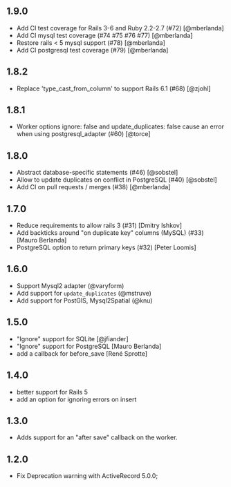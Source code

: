 1.9.0
-----

- Add CI test coverage for Rails 3-6 and Ruby 2.2-2.7 (#72) [@mberlanda]
- Add CI mysql test coverage (#74 #75 #76 #77) [@mberlanda]
- Restore rails < 5 mysql support (#78) [@mberlanda]
- Add CI postgresql test coverage (#79) [@mberlanda]


1.8.2
-----

- Replace 'type_cast_from_column' to support Rails 6.1 (#68) [@zjohl]

1.8.1
-----

- Worker options ignore: false and update_duplicates: false cause an error when using postgresql_adapter (#60) [@torce]

1.8.0
-----

- Abstract database-specific statements (#46) [@sobstel]
- Allow to update duplicates on conflict in PostgreSQL (#40) [@sobstel]
- Add CI on pull requests / merges (#38) [@mberlanda]

1.7.0
-----

- Reduce requirements to allow rails 3 (#31) [Dmitry Ishkov]
- Add backticks around "on duplicate key" columns (MySQL) (#33) [Mauro Berlanda]
- PostgreSQL option to return primary keys (#32) [Peter Loomis]

1.6.0
-----

- Support Mysql2 adapter (@varyform)
- Add support for `update_duplicates` (@mstruve)
- Add support for PostGIS, Mysql2Spatial (@knu)

1.5.0
-----

- "Ignore" support for SQLite [@jfiander]
- "Ignore" support for PostgreSQL [Mauro Berlanda]
- add a callback for before_save [René Sprotte]

1.4.0
-----

- better support for Rails 5
- add an option for ignoring errors on insert

1.3.0
-----

- Adds support for an "after save" callback on the worker.

1.2.0
-----

- Fix Deprecation warning with ActiveRecord 5.0.0;
